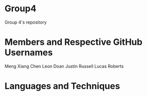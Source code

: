 # Group4
Group 4's repository

# Members and Respective GitHub Usernames
Meng Xiang Chen 
Leon Doan
Justin Russell
Lucas Roberts

# Languages and Techniques
